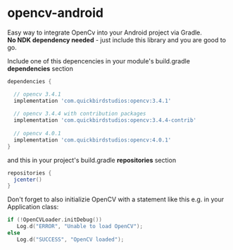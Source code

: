 # opencv-android
Easy way to integrate OpenCv into your Android project via Gradle.  
**No NDK dependency needed** - just include this library and you are good to go.  
  
  
Include one of this depencencies in your module's build.gradle **dependencies** section

```groovy
dependencies {

  // opencv 3.4.1
  implementation 'com.quickbirdstudios:opencv:3.4.1'
  
  // opencv 3.4.4 with contribution packages
  implementation 'com.quickbirdstudios:opencv:3.4.4-contrib'
  
  // opencv 4.0.1
  implementation 'com.quickbirdstudios:opencv:4.0.1'
}
```

and this in your project's build.gradle **repositories** section
```groovy
repositories {
  jcenter()
}
```

Don't forget to also initializie OpenCV with a statement like this e.g. in your Application class:
```kotlin
if (!OpenCVLoader.initDebug())
   Log.d("ERROR", "Unable to load OpenCV");
else
   Log.d("SUCCESS", "OpenCV loaded");
```

